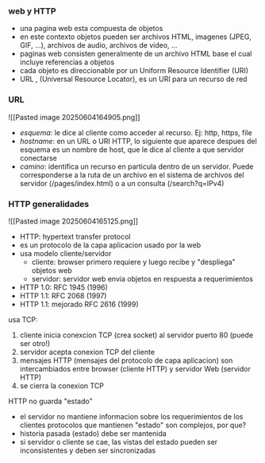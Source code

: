 ### web y HTTP
- una pagina web esta compuesta de objetos
- en este contexto objetos pueden ser archivos HTML, imagenes (JPEG, GIF, ...), archivos de audio, archivos de video, ...
- paginas web consisten generalmente de un archivo HTML base el cual incluye referencias a objetos
- cada objeto es direccionable por un Uniform Resource Identifier (URI)
- URL , (Universal Resource Locator), es un URI para un recurso de red

### URL
![[Pasted image 20250604164905.png]]
- *esquema*: le dice al cliente como acceder al recurso. Ej: http, https, file
- *hostname*: en un URL o URI HTTP, lo siguiente que aparece despues del esquema es un nombre de host, que le dice al cliente a que servidor conectarse
- *camino*: identifica un recurso en particula dentro de un servidor. Puede corresponderse a la ruta de un archivo en el sistema de archivos del servidor (/pages/index.html) o a un consulta (/search?q=IPv4)

### HTTP generalidades
![[Pasted image 20250604165125.png]]
- HTTP: hypertext transfer protocol
- es un protocolo de la capa aplicacion usado por la web
- usa modelo cliente/servidor
	- cliente: browser primero requiere y luego recibe y "despliega" objetos web
	- servidor: servidor web envia objetos en respuesta a requerimientos
- HTTP 1.0: RFC 1945 (1996)
- HTTP 1.1: RFC 2068 (1997)
- HTTP 1.1: mejorado RFC 2616 (1999)

usa TCP:
1. cliente inicia conexcion TCP (crea socket) al servidor puerto 80 (puede ser otro!)
2. servidor acepta conexion TCP del cliente
3. mensajes HTTP (mensajes del protocolo de capa aplicacion) son intercambiados entre browser (cliente HTTP) y servidor Web (servidor HTTP)
4. se cierra la conexion TCP

HTTP no guarda "estado"
- el servidor no mantiene informacion sobre los requerimientos de los clientes
protocolos que mantienen "estado" son complejos, por que?
- historia pasada (estado) debe ser mantenida
- si servidor o cliente se cae, las vistas del estado pueden ser inconsistentes y deben ser sincronizadas